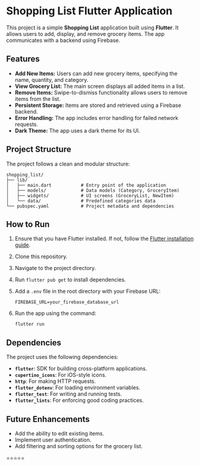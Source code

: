 # Shopping List Flutter Application

This project is a simple **Shopping List** application built using **Flutter**. It allows users to add, display, and remove grocery items. The app communicates with a backend using Firebase.

## Features

- **Add New Items:** Users can add new grocery items, specifying the name, quantity, and category.
- **View Grocery List:** The main screen displays all added items in a list.
- **Remove Items:** Swipe-to-dismiss functionality allows users to remove items from the list.
- **Persistent Storage:** Items are stored and retrieved using a Firebase backend.
- **Error Handling:** The app includes error handling for failed network requests.
- **Dark Theme:** The app uses a dark theme for its UI.

## Project Structure

The project follows a clean and modular structure:

```
shopping_list/
├── lib/
│   ├── main.dart           # Entry point of the application
│   ├── models/             # Data models (Category, GroceryItem)
│   ├── widgets/            # UI screens (GroceryList, NewItem)
│   └── data/               # Predefined categories data
└── pubspec.yaml            # Project metadata and dependencies
```

## How to Run

1. Ensure that you have Flutter installed. If not, follow the [Flutter installation guide](https://docs.flutter.dev/get-started/install).
2. Clone this repository.
3. Navigate to the project directory.
4. Run `flutter pub get` to install dependencies.
5. Add a `.env` file in the root directory with your Firebase URL:

   ```
   FIREBASE_URL=your_firebase_database_url
   ```
6. Run the app using the command:

   ```
   flutter run
   ```

## Dependencies

The project uses the following dependencies:

- **`flutter`**: SDK for building cross-platform applications.
- **`cupertino_icons`**: For iOS-style icons.
- **`http`**: For making HTTP requests.
- **`flutter_dotenv`**: For loading environment variables.
- **`flutter_test`**: For writing and running tests.
- **`flutter_lints`**: For enforcing good coding practices.

## Future Enhancements

- Add the ability to edit existing items.
- Implement user authentication.
- Add filtering and sorting options for the grocery list.

⭐⭐⭐⭐⭐

